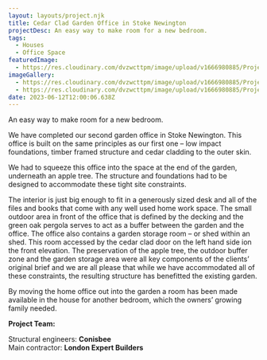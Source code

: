 ```yaml
---
layout: layouts/project.njk
title: Cedar Clad Garden Office in Stoke Newington
projectDesc: An easy way to make room for a new bedroom.
tags:
  - Houses
  - Office Space
featuredImage:
  - https://res.cloudinary.com/dvzwcttpm/image/upload/v1666980885/Projects/Cedar%20Clad%20Garden%20Office%20in%20Stoke%20Newington/garden-office-hackney-stoke-newington-douglas-architects_kk3st6.jpg
imageGallery:
  - https://res.cloudinary.com/dvzwcttpm/image/upload/v1666980885/Projects/Cedar%20Clad%20Garden%20Office%20in%20Stoke%20Newington/garden-studio-hackney-stoke-newington-douglas-architects_nfzdsn.jpg
  - https://res.cloudinary.com/dvzwcttpm/image/upload/v1666980885/Projects/Cedar%20Clad%20Garden%20Office%20in%20Stoke%20Newington/cedar-clad-garden-studio-hackney-stoke-newington-N16-douglas-architects_thy4qn.jpg
date: 2023-06-12T12:00:06.638Z
---
```

An easy way to make room for a new bedroom.


We have completed our second garden office in Stoke Newington. This office is built on the same principles as our first one – low impact foundations, timber framed structure and cedar cladding to the outer skin.

We had to squeeze this office into the space at the end of the garden, underneath an apple tree. The structure and foundations had to be designed to accommodate these tight site constraints.

The interior is just big enough to fit in a generously sized desk and all of the files and books that come with any well used home work space. The small outdoor area in front of the office that is defined by the decking and the green oak pergola serves to act as a buffer between the garden and the office. The office also contains a garden storage room – or shed within an shed. This room accessed by the cedar clad door on the left hand side ion the front elevation. The preservation of the apple tree, the outdoor buffer zone and the garden storage area were all key components of the clients’ original brief and we are all please that while we have accommodated all of these constraints, the resulting structure has benefitted the existing garden.

By moving the home office out into the garden a room has been made available in the house for another bedroom, which the owners’ growing family needed.

**Project Team:**

Structural engineers: **Conisbee**\
Main contractor: **London Expert Builders**